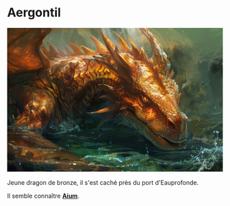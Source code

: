 # Aergontil
![Aergontil](../../../_images/aergontil.png)

Jeune dragon de bronze, il s'est caché près du port d'Eauprofonde.

Il semble connaître [**Aium**](../../HISTOIRE/Aiumhykl'itheth.md).

